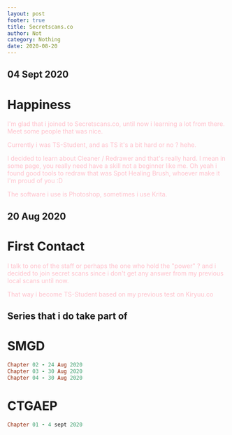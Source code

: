 ```yaml
---
layout: post
footer: true
title: Secretscans.co
author: Not
category: Nothing
date: 2020-08-20
---
```


## 04 Sept 2020

# Happiness

<span style="color:pink">I'm glad that i joined to Secretscans.co, until now i learning a lot
from there. Meet some people that was nice. 
</span>

<span style="color:pink">Currently i was TS-Student, and as TS it's a bit hard or no ? hehe.
</span>

<span style="color:pink">I decided to learn about Cleaner / Redrawer and that's really hard.
I mean in some page, you really need have a skill not a beginner like me.
Oh yeah i found good tools to redraw that was Spot Healing Brush,
whoever make it I'm proud of you :D 
</span>

<span style="color:pink">The software i use is Photoshop, sometimes i use Krita.
</span>

## 20 Aug 2020

# First Contact
<span style="color:pink">
I talk to one of the staff or perhaps the one who hold the "power" ?
and i decided to join secret scans since i don't get any answer 
from my previous local scans until now.
</span>

<span style="color:pink">That way i become TS-Student based on my previous test on Kiryuu.co
</span>

## Series that i do take part of

# SMGD 
```ruby
Chapter 02 - 24 Aug 2020
Chapter 03 - 30 Aug 2020
Chapter 04 - 30 Aug 2020
```

# CTGAEP
```ruby
Chapter 01 - 4 sept 2020 
```
